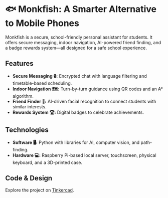 # 🐟 Monkfish: A Smarter Alternative to Mobile Phones

Monkfish is a secure, school-friendly personal assistant for students. It offers secure messaging, indoor navigation, AI-powered friend finding, and a badge rewards system—all designed for a safe school experience.

## Features

- **Secure Messaging 🔒:** Encrypted chat with language filtering and timetable-based scheduling.
- **Indoor Navigation 🗺️:** Turn-by-turn guidance using QR codes and an A* algorithm.
- **Friend Finder 🤝:** AI-driven facial recognition to connect students with similar interests.
- **Rewards System 🏆:** Digital badges to celebrate achievements.

## Technologies

- **Software 🖥️:** Python with libraries for AI, computer vision, and path-finding.
- **Hardware 💻:** Raspberry Pi-based local server, touchscreen, physical keyboard, and a 3D-printed case.

## Code & Design

Explore the project on [Tinkercad](https://www.tinkercad.com/things/e278IqMzMDa-case).
